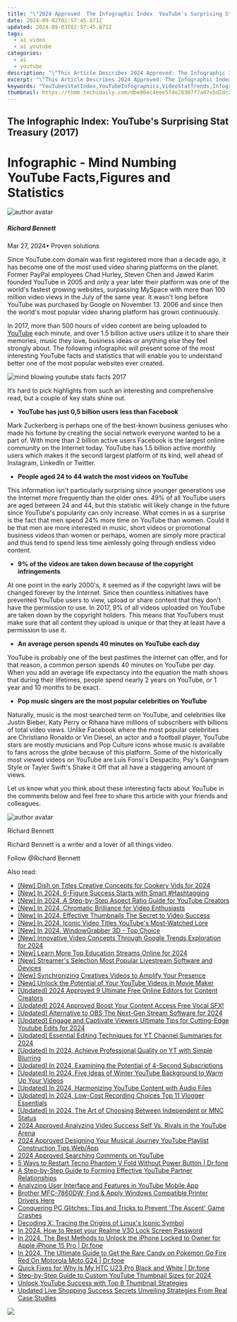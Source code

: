 ```yaml
---
title: "\"2024 Approved  The Infographic Index  YouTube's Surprising Stat Treasury (2017)\""
date: 2024-09-02T02:57:45.871Z
updated: 2024-09-03T02:57:45.871Z
tags:
  - ai video
  - ai youtube
categories:
  - ai
  - youtube
description: "\"This Article Describes 2024 Approved: The Infographic Index: YouTube's Surprising Stat Treasury (2017)\""
excerpt: "\"This Article Describes 2024 Approved: The Infographic Index: YouTube's Surprising Stat Treasury (2017)\""
keywords: "YouTubesStatIndex,YouTubeInfographics,VideoStatTrends,InfographicDataAnalysis,StatVisualYoutube,ContentViewStats,DataInfoGraphsYouTube"
thumbnail: https://thmb.techidaily.com/dbe86ec4eee57de28307f7a87e5d2dc26b222d4d704a45568094d723e05d6df4.jpg
---
```


## The Infographic Index: YouTube's Surprising Stat Treasury (2017)

# Infographic - Mind Numbing YouTube Facts,Figures and Statistics

![author avatar](https://images.wondershare.com/filmora/article-images/richard-bennett.jpg)

##### Richard Bennett

 Mar 27, 2024• Proven solutions

Since YouTube.com domain was first registered more than a decade ago, it has become one of the most used video sharing platforms on the planet. Former PayPal employees Chad Hurley, Steven Chen and Jawed Karim founded YouTube in 2005 and only a year later their platform was one of the world's fastest growing websites, surpassing MySpace with more than 100 million video views in the July of the same year. It wasn't long before YouTube was purchased by Google on November 13\. 2006 and since then the world's most popular video sharing platform has grown continuously.

In 2017, more than 500 hours of video content are being uploaded to [YouTube](https://tools.techidaily.com/wondershare/filmora/download/) each minute, and over 1.5 billion active users utilize it to share their memories, music they love, business ideas or anything else they feel strongly about. The following infographic will present some of the most interesting YouTube facts and statistics that will enable you to understand better one of the most popular websites ever created.

![mind blowing youtube stats facts 2017](https://filmora.wondershare.com/youtube-video-editing/mind-blowing-youtube-stats-facts-2017.jpg)

It’s hard to pick highlights from such an interesting and comprehensive read, but a couple of key stats shine out.

* **YouTube has just 0,5 billion users less than Facebook**

Mark Zuckerberg is perhaps one of the best-known business geniuses who made his fortune by creating the social network everyone wanted to be a part of. With more than 2 billion active users Facebook is the largest online community on the Internet today. YouTube has 1.5 billion active monthly users which makes it the second largest platform of its kind, well ahead of Instagram, LinkedIn or Twitter.

* **People aged 24 to 44 watch the most videos on YouTube**

This information isn't particularly surprising since younger generations use the Internet more frequently than the older ones. 49% of all YouTube users are aged between 24 and 44, but this statistic will likely change in the future since YouTube's popularity can only increase. What comes in as a surprise is the fact that men spend 24% more time on YouTube than women. Could it be that men are more interested in music, short videos or promotional business videos than women or perhaps, women are simply more practical and thus tend to spend less time aimlessly going through endless video content.

* **9% of the videos are taken down because of the copyright infringements**

At one point in the early 2000's, it seemed as if the copyright laws will be changed forever by the Internet. Since then countless initiatives have prevented YouTube users to view, upload or share content that they don't have the permission to use. In 2017, 9% of all videos uploaded on YouTube are taken down by the copyright holders. This means that YouTubers must make sure that all content they upload is unique or that they at least have a permission to use it.

* **An average person spends 40 minutes on YouTube each day**

YouTube is probably one of the best pastimes the Internet can offer, and for that reason, a common person spends 40 minutes on YouTube per day. When you add an average life expectancy into the equation the math shows that during their lifetimes, people spend nearly 2 years on YouTube, or 1 year and 10 months to be exact.

* **Pop music singers are the most popular celebrities on YouTube**

Naturally, music is the most searched term on YouTube, and celebrities like Justin Bieber, Katy Perry or Rihana have millions of subscribers with billions of total video views. Unlike Facebook where the most popular celebrities are Christiano Ronaldo or Vin Diesel, an actor and a football player, YouTube stars are mostly musicians and Pop Culture icons whose music is available to fans across the globe because of this platform. Some of the historically most viewed videos on YouTube are Luis Fonsi's Despacito, Psy's Gangnam Style or Tayler Swift's Shake it Off that all have a staggering amount of views.

Let us know what you think about these interesting facts about YouTube in the comments below and feel free to share this article with your friends and colleagues.

![author avatar](https://images.wondershare.com/filmora/article-images/richard-bennett.jpg)

Richard Bennett

Richard Bennett is a writer and a lover of all things video.

Follow @Richard Bennett


<ins class="adsbygoogle"
     style="display:block"
     data-ad-format="autorelaxed"
     data-ad-client="ca-pub-7571918770474297"
     data-ad-slot="1223367746"></ins>



<ins class="adsbygoogle"
     style="display:block"
     data-ad-client="ca-pub-7571918770474297"
     data-ad-slot="8358498916"
     data-ad-format="auto"
     data-full-width-responsive="true"></ins>





<span class="atpl-alsoreadstyle">Also read:</span>
<div><ul>
<li><a href="https://youtube-zero.techidaily.com/ish-on-titles-creative-concepts-for-cookery-vids-for-2024/"><u>[New] Dish on Titles  Creative Concepts for Cookery Vids for 2024</u></a></li>
<li><a href="https://youtube-zero.techidaily.com/n-2024-6-figure-success-starts-with-smart-hashtagging/"><u>[New] In 2024, 6-Figure Success Starts with Smart #Hashtagging</u></a></li>
<li><a href="https://youtube-zero.techidaily.com/n-2024-a-step-by-step-aspect-ratio-guide-for-youtube-creators/"><u>[New] In 2024, A Step-by-Step Aspect Ratio Guide for YouTube Creators</u></a></li>
<li><a href="https://youtube-zero.techidaily.com/n-2024-chromatic-brilliance-for-video-enthusiasts/"><u>[New] In 2024, Chromatic Brilliance for Video Enthusiasts</u></a></li>
<li><a href="https://facebook-video-share.techidaily.com/new-in-2024-effective-thumbnails-the-secret-to-video-success/"><u>[New] In 2024, Effective Thumbnails  The Secret to Video Success</u></a></li>
<li><a href="https://youtube-zero.techidaily.com/n-2024-iconic-video-titles-youtubes-most-watched-lore/"><u>[New] In 2024, Iconic Video Titles  YouTube's Most-Watched Lore</u></a></li>
<li><a href="https://screen-recording.techidaily.com/new-in-2024-windowgrabber-3d-top-choice/"><u>[New] In 2024, WindowGrabber 3D - Top Choice</u></a></li>
<li><a href="https://youtube-zero.techidaily.com/nnovative-video-concepts-through-google-trends-exploration-for-2024/"><u>[New] Innovative Video Concepts Through Google Trends Exploration for 2024</u></a></li>
<li><a href="https://youtube-zero.techidaily.com/earn-more-top-education-streams-online-for-2024/"><u>[New] Learn More  Top Education Streams Online for 2024</u></a></li>
<li><a href="https://youtube-zero.techidaily.com/treamers-selection-most-popular-livestream-software-and-devices/"><u>[New] Streamer's Selection  Most Popular Livestream Software and Devices</u></a></li>
<li><a href="https://youtube-zero.techidaily.com/ynchronizing-creatives-videos-to-amplify-your-presence/"><u>[New] Synchronizing Creatives  Videos to Amplify Your Presence</u></a></li>
<li><a href="https://youtube-zero.techidaily.com/nlock-the-potential-of-your-youtube-videos-in-movie-maker/"><u>[New] Unlock the Potential of Your YouTube Videos in Movie Maker</u></a></li>
<li><a href="https://youtube-zero.techidaily.com/ed-2024-approved-9-ultimate-free-online-editors-for-content-creators/"><u>[Updated] 2024 Approved  9 Ultimate Free Online Editors for Content Creators</u></a></li>
<li><a href="https://youtube-zero.techidaily.com/ed-2024-approved-boost-your-content-access-free-vocal-sfx/"><u>[Updated] 2024 Approved  Boost Your Content  Access Free Vocal SFX!</u></a></li>
<li><a href="https://remote-screen-capture.techidaily.com/updated-alternative-to-obs-the-next-gen-stream-software-for-2024/"><u>[Updated] Alternative to OBS  The Next-Gen Stream Software for 2024</u></a></li>
<li><a href="https://youtube-zero.techidaily.com/ed-engage-and-captivate-viewers-ultimate-tips-for-cutting-edge-youtube-edits-for-2024/"><u>[Updated] Engage and Captivate Viewers  Ultimate Tips for Cutting-Edge Youtube Edits for 2024</u></a></li>
<li><a href="https://youtube-zero.techidaily.com/ed-essential-editing-techniques-for-yt-channel-summaries-for-2024/"><u>[Updated] Essential Editing Techniques for YT Channel Summaries for 2024</u></a></li>
<li><a href="https://youtube-zero.techidaily.com/ed-in-2024-achieve-professional-quality-on-yt-with-simple-blurring/"><u>[Updated] In 2024, Achieve Professional Quality on YT with Simple Blurring</u></a></li>
<li><a href="https://youtube-zero.techidaily.com/ed-in-2024-examining-the-potential-of-4-second-subscriptions/"><u>[Updated] In 2024, Examining the Potential of 4-Second Subscriptions</u></a></li>
<li><a href="https://youtube-zero.techidaily.com/ed-in-2024-five-ideas-of-winter-youtube-background-to-warm-up-your-videos/"><u>[Updated] In 2024, Five Ideas of Winter YouTube Background to Warm Up Your Videos</u></a></li>
<li><a href="https://youtube-zero.techidaily.com/ed-in-2024-harmonizing-youtube-content-with-audio-files/"><u>[Updated] In 2024, Harmonizing YouTube Content with Audio Files</u></a></li>
<li><a href="https://youtube-zero.techidaily.com/ed-in-2024-low-cost-recording-choices-top-11-vlogger-essentials/"><u>[Updated] In 2024, Low-Cost Recording Choices  Top 11 Vlogger Essentials</u></a></li>
<li><a href="https://youtube-zero.techidaily.com/ed-in-2024-the-art-of-choosing-between-independent-or-mnc-status/"><u>[Updated] In 2024, The Art of Choosing Between Independent or MNC Status</u></a></li>
<li><a href="https://youtube-zero.techidaily.com/approved-analyzing-video-success-self-vs-rivals-in-the-youtube-arena/"><u>2024 Approved  Analyzing Video Success  Self Vs. Rivals in the YouTube Arena</u></a></li>
<li><a href="https://youtube-zero.techidaily.com/approved-designing-your-musical-journey-youtube-playlist-construction-tips-webapp/"><u>2024 Approved  Designing Your Musical Journey  YouTube Playlist Construction Tips Web/App</u></a></li>
<li><a href="https://youtube-zero.techidaily.com/approved-searching-comments-on-youtube/"><u>2024 Approved  Searching Comments on YouTube</u></a></li>
<li><a href="https://phone-solutions.techidaily.com/5-ways-to-restart-tecno-phantom-v-fold-without-power-button-drfone-by-drfone-reset-android-reset-android/"><u>5 Ways to Restart Tecno Phantom V Fold Without Power Button | Dr.fone</u></a></li>
<li><a href="https://youtube-zero.techidaily.com/p-by-step-guide-to-forming-effective-youtube-partner-relationships/"><u>A Step-by-Step Guide to Forming Effective YouTube Partner Relationships</u></a></li>
<li><a href="https://youtube-zero.techidaily.com/zing-user-interface-and-features-in-youtube-mobile-app/"><u>Analyzing User Interface and Features in YouTube Mobile App</u></a></li>
<li><a href="https://hardware-help.techidaily.com/brother-mfc-7860dw-find-and-apply-windows-compatible-printer-drivers-here/"><u>Brother MFC-7860DW: Find & Apply Windows Compatible Printer Drivers Here</u></a></li>
<li><a href="https://win-solutions.techidaily.com/conquering-pc-glitches-tips-and-tricks-to-prevent-the-ascent-game-crashes/"><u>Conquering PC Glitches: Tips and Tricks to Prevent 'The Ascent' Game Crashes</u></a></li>
<li><a href="https://techidaily.com/decoding-x-tracing-the-origins-of-linuxs-iconic-symbol/"><u>Decoding X: Tracing the Origins of Linux's Iconic Symbol</u></a></li>
<li><a href="https://easy-unlock-android.techidaily.com/in-2024-how-to-reset-your-realme-v30-lock-screen-password-by-drfone-android/"><u>In 2024, How to Reset your Realme V30 Lock Screen Password</u></a></li>
<li><a href="https://iphone-unlock.techidaily.com/in-2024-the-best-methods-to-unlock-the-iphone-locked-to-owner-for-apple-iphone-15-pro-drfone-by-drfone-ios/"><u>In 2024, The Best Methods to Unlock the iPhone Locked to Owner for Apple iPhone 15 Pro | Dr.fone</u></a></li>
<li><a href="https://android-pokemon-go.techidaily.com/in-2024-the-ultimate-guide-to-get-the-rare-candy-on-pokemon-go-fire-red-on-motorola-moto-g24-drfone-by-drfone-virtual-android/"><u>In 2024, The Ultimate Guide to Get the Rare Candy on Pokemon Go Fire Red On Motorola Moto G24 | Dr.fone</u></a></li>
<li><a href="https://howto.techidaily.com/quick-fixes-for-why-is-my-htc-u23-pro-black-and-white-drfone-by-drfone-fix-android-problems-fix-android-problems/"><u>Quick Fixes for Why Is My HTC U23 Pro Black and White | Dr.fone</u></a></li>
<li><a href="https://youtube-zero.techidaily.com/by-step-guide-to-custom-youtube-thumbnail-sizes-for-2024/"><u>Step-by-Step Guide to Custom YouTube Thumbnail Sizes for 2024</u></a></li>
<li><a href="https://youtube-zero.techidaily.com/k-youtube-success-with-top-8-thumbnail-strategies/"><u>Unlock YouTube Success with Top 8 Thumbnail Strategies</u></a></li>
<li><a href="https://ai-live-streaming.techidaily.com/updated-live-shopping-success-secrets-unveiling-strategies-from-real-case-studies/"><u>Updated Live Shopping Success Secrets Unveiling Strategies From Real Case Studies</u></a></li>
</ul></div>

<!-- affiliate ads begin -->
<a href="https://secure.2checkout.com/order/checkout.php?PRODS=4940312&QTY=1&AFFILIATE=108875&CART=1"><img src="https://secure.avangate.com/images/merchant/333ac5d90817d69113471fbb6e531bee/sps-partnership-728x90eng.png" border="0"></a>
<!-- affiliate ads end -->